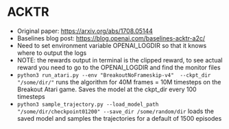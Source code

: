 # ACKTR

- Original paper: https://arxiv.org/abs/1708.05144
- Baselines blog post: https://blog.openai.com/baselines-acktr-a2c/
- Need to set environment variable OPENAI_LOGDIR so that it knows where to output the logs
- NOTE: the rewards output in terminal is the clipped reward, to see actual reward you need to go to the OPENAI_LOGDIR and find the monitor files
- `python3 run_atari.py --env "BreakoutNoFrameskip-v4"  --ckpt_dir "/some/dir/"` runs the algorithm for 40M frames = 10M timesteps on the Breakout Atari game.  Saves the model at the ckpt_dir every 100 timesteps
- `python3 sample_trajectory.py --load_model_path "/some/dir/checkpoint01200" --save_dir /some/random/dir` loads the saved model and samples the trajectories for a default of 1500 episodes
